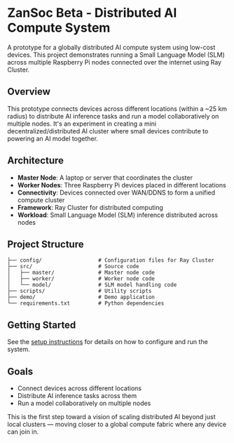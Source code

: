 # ZanSoc Beta - Distributed AI Compute System

A prototype for a globally distributed AI compute system using low-cost devices. This project demonstrates running a Small Language Model (SLM) across multiple Raspberry Pi nodes connected over the internet using Ray Cluster.

## Overview

This prototype connects devices across different locations (within a ~25 km radius) to distribute AI inference tasks and run a model collaboratively on multiple nodes. It's an experiment in creating a mini decentralized/distributed AI cluster where small devices contribute to powering an AI model together.

## Architecture

- **Master Node**: A laptop or server that coordinates the cluster
- **Worker Nodes**: Three Raspberry Pi devices placed in different locations
- **Connectivity**: Devices connected over WAN/DDNS to form a unified compute cluster
- **Framework**: Ray Cluster for distributed computing
- **Workload**: Small Language Model (SLM) inference distributed across nodes

## Project Structure

```
├── config/                  # Configuration files for Ray Cluster
├── src/                     # Source code
│   ├── master/              # Master node code
│   ├── worker/              # Worker node code
│   └── model/               # SLM model handling code
├── scripts/                 # Utility scripts
├── demo/                    # Demo application
└── requirements.txt         # Python dependencies
```

## Getting Started

See the [setup instructions](./docs/setup.md) for details on how to configure and run the system.

## Goals

- Connect devices across different locations
- Distribute AI inference tasks across them
- Run a model collaboratively on multiple nodes

This is the first step toward a vision of scaling distributed AI beyond just local clusters — moving closer to a global compute fabric where any device can join in.